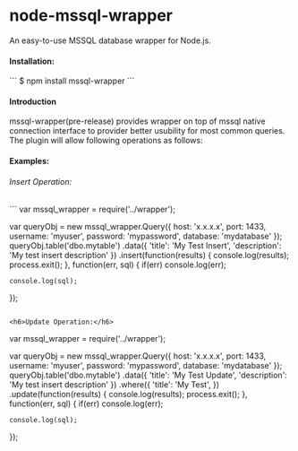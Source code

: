 node-mssql-wrapper
=================

An easy-to-use MSSQL database wrapper for Node.js.

<h4>Installation:</h4>
```
$ npm install mssql-wrapper
```

<h4>Introduction</h4>
mssql-wrapper(pre-release) provides wrapper on top of mssql native connection interface to provider better usubility for most common queries. 
The plugin will allow following operations as follows:

<h4>Examples:</h4>

<h6>Insert Operation:</h6>
```
var mssql_wrapper = require('../wrapper');

var queryObj = new mssql_wrapper.Query({
	host: 'x.x.x.x',
	port: 1433,
	username: 'myuser',
	password: 'mypassword',
	database: 'mydatabase'
});
queryObj.table('dbo.mytable')
.data({
	'title': 'My Test Insert',
	'description': 'My test insert description'
})
.insert(function(results) {
	console.log(results);
	process.exit();
}, function(err, sql) {
	if(err)
		console.log(err);
	
	console.log(sql);
});
```

<h6>Update Operation:</h6>
```
var mssql_wrapper = require('../wrapper');

var queryObj = new mssql_wrapper.Query({
	host: 'x.x.x.x',
	port: 1433,
	username: 'myuser',
	password: 'mypassword',
	database: 'mydatabase'
});
queryObj.table('dbo.mytable')
.data({
	'title': 'My Test Update',
	'description': 'My test insert description'
})
.where({
	'title': 'My Test',
})
.update(function(results) {
	console.log(results);
	process.exit();
}, function(err, sql) {
	if(err)
		console.log(err);
	
	console.log(sql);
});
```

